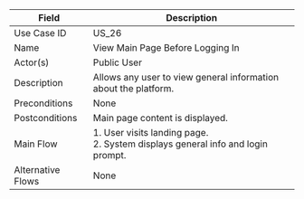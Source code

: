 | Field             | Description                                                                         |
| ----------------- | ----------------------------------------------------------------------------------- |
| Use Case ID       | US_26                                                                               |
| Name              | View Main Page Before Logging In                                                    |
| Actor(s)          | Public User                                                                         |
| Description       | Allows any user to view general information about the platform.                     |
| Preconditions     | None                                                                                |
| Postconditions    | Main page content is displayed.                                                     |
| Main Flow         | 1. User visits landing page. <br> 2. System displays general info and login prompt. |
| Alternative Flows | None                                                                                |
